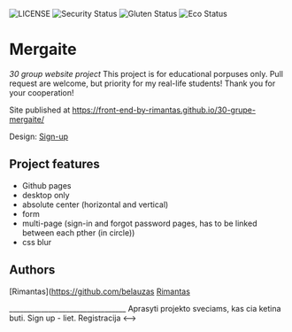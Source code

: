 ![LICENSE](https://img.shields.io/badge/license-MIT-blue.svg?style=flat-square)
![Security Status](https://img.shields.io/security-headers?label=Security&url=https%3A%2F%2Fgithub.com&style=flat-square)
![Gluten Status](https://img.shields.io/badge/Gluten-Free-green.svg)
![Eco Status](https://img.shields.io/badge/ECO-Friendly-green.svg)

# Mergaite

_30 group website project_
This project is for educational porpuses only. Pull request are welcome, but priority for my real-life students! Thank you for your cooperation!

Site published at https://front-end-by-rimantas.github.io/30-grupe-mergaite/

Design: [Sign-up](https://cdn.discordapp.com/attachments/850245533838868480/850246368214908970/day1dr.png)

## Project features

- Github pages
- desktop only
- absolute center (horizontal and vertical)
- form
- multi-page (sign-in and forgot password pages, has to be linked between each pther (in circle))
- css blur

## Authors

[Rimantas](https://github.com/belauzas
[Rimantas](https://github.com/belauzas)














<!--> _________________________________
Aprasyti projekto sveciams, kas cia ketina buti.


Sign up - liet. Registracija

<-->